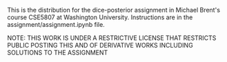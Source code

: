 This is the distribution for the dice-posterior assignment in Michael Brent's course CSE5807 at Washington University. Instructions are in the assignment/assignment.ipynb file.

NOTE: THIS WORK IS UNDER A RESTRICTIVE LICENSE THAT RESTRICTS PUBLIC POSTING THIS AND OF DERIVATIVE WORKS INCLUDING SOLUTIONS TO THE ASSIGNMENT